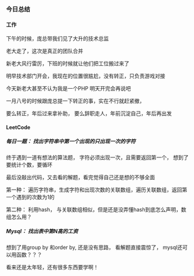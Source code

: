### 今日总结
#### 工作

下午的时候，庞总带我们见了大升的技术总监

老大走了，这次是真正的团队合并

新老大风行雷厉，下班的时候就让他们把工位搬过来了

明早技术部门开会，我现在的位置很尴尬，没有转正，只负责游戏对接

今天新老大甚至不认为我是一个PHP 明天开完会再说吧

 一月八号的时候跟庞总提一下转正的事，实在不行就赶紧撤， 

 要么转正，年后过来拿补助， 要么辞职走人，年前沉淀自己，年后再出发

 #### LeetCode
 ##### 每日一题： 找出字符串中第一个出现的只出现一次的字符
 终于遇到一道有想法的算法题， 字符必须出现一次，且需要返回第一个， 想到了要统计个数，要循环

 最后没敲出代码，又去看的解题，看完觉得自己还是想的不够全面

 第一种： 遍历字符串，生成字符和出现次数的关联数组，遍历关联数组，返回第一个遇到的次数为1的

 第二种： 利用hash， 与关联数组相似，但是还是没弄懂hash到底怎么声明，数组怎么用？

 ##### Mysql： 找出表中第N高的工资
想到了用group by 和order by, 还是没有思路， 看解题直接震惊了， mysql还可以用函数？？？

看来还是太年轻，还有很多东西要学啊！
